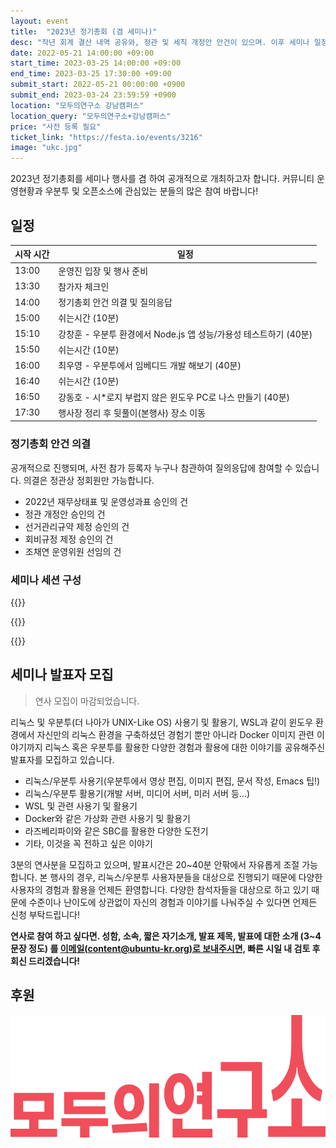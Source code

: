 ```yaml
---
layout: event
title:  "2023년 정기총회 (겸 세미나)"
desc: "작년 회계 결산 내역 공유와, 정관 및 세칙 개정안 안건이 있으며. 이후 세미나 일정이 진행됩니다."
date: 2022-05-21 14:00:00 +09:00
start_time: 2023-03-25 14:00:00 +09:00
end_time: 2023-03-25 17:30:00 +09:00
submit_start: 2022-05-21 00:00:00 +0900
submit_end: 2023-03-24 23:59:59 +0900
location: "모두의연구소 강남캠퍼스"
location_query: "모두의연구소+강남캠퍼스"
price: "사전 등록 필요"
ticket_link: "https://festa.io/events/3216"
image: "ukc.jpg"
---
```


2023년 정기총회를 세미나 행사를 겸 하여 공개적으로 개최하고자 합니다. 커뮤니티 운영현황과 우분투 및 오픈소스에 관심있는 분들의 많은 참여 바랍니다!

## 일정

| 시작 시간 | 일정 |
| --- | --- |
| 13:00 | 운영진 입장 및 행사 준비 |
| 13:30 | 참가자 체크인 |
| 14:00 | 정기총회 안건 의결 및 질의응답 |
| 15:00 | 쉬는시간 (10분) |
| 15:10 | 강창훈 - 우분투 환경에서 Node.js 앱 성능/가용성 테스트하기 (40분) |
| 15:50 | 쉬는시간 (10분) |
| 16:00 | 최우영 - 우분투에서 임베디드 개발 해보기 (40분) |
| 16:40 | 쉬는시간 (10분) |
| 16:50 | 강동호 - 시*로지 부럽지 않은 윈도우 PC로 나스 만들기 (40분) |
| 17:30 | 행사장 정리 후 뒷풀이(본행사) 장소 이동 |

### 정기총회 안건 의결

공개적으로 진행되며, 사전 참가 등록자 누구나 참관하여 질의응답에 참여할 수 있습니다. 의결은 정관상 정회원만 가능합니다.

- 2022년 재무상태표 및 운영성과표 승인의 건
- 정관 개정안 승인의 건
- 선거관리규약 제정 승인의 건
- 회비규정 제정 승인의 건
- 조채연 운영위원 선임의 건

### 세미나 세션 구성

 {{<profile
    profile="./changhoon-gang.jpg"
    heading="우분투 환경에서 Node.js 앱 성능/가용성 테스트하기" bold="강창훈"
    desc="우분투 환경에서 Artillery를 이용하여 Node.js 앱 성능과 가용성 테스트 하는 방법에 대해 이야기 해 보고자 합니다. 웹페이지, RESTful API, 웹소켓 테스트를 각각 진행하는 방법에 대해 다룰 예정입니다." >}}

 {{<profile
    profile="https://avatars.githubusercontent.com/u/15513214?s=200&v=4"
    heading="우분투에서 임베디드 개발 해보기" bold="최우영"
    desc="우분투 리눅스에서 임베디드 개발을 해보기 위한 기본 설정. 리눅스에서 임베디드 개발을 하면 생각보다 많은 것이 쉬워진다." >}}

 {{<profile
    profile="./dongho-gang.jpeg"
    heading="시*로지 부럽지 않은 윈도우 PC로 나스 만들기" bold="강동호 - 카카오스타일"
    desc="남는 윈도우 11 PC에 WSL과 Docker를 활용하여 손쉽게 서버를 추가하고 웹에서 사용할 수 있는 환경 만들기, 사실 남는 PC는 공인인증서 용도로도 쓸 수 있으니까!" >}}

## 세미나 발표자 모집

> 연사 모집이 마감되었습니다.

리눅스 및 우분투(더 나아가 UNIX-Like OS) 사용기 및 활용기, WSL과 같이 윈도우 환경에서 자신만의 리눅스 환경을 구축하셨던 경험기 뿐만 아니라 Docker 이미지 관련 이야기까지 리눅스 혹은 우분투를 활용한 다양한 경험과 활용에 대한 이야기를 공유해주신 발표자를 모집하고 있습니다.

- 리눅스/우분투 사용기(우분투에서 영상 편집, 이미지 편집, 문서 작성, Emacs 팁!)
- 리눅스/우분투 활용기(개발 서버, 미디어 서버, 미러 서버 등…)
- WSL 및 관련 사용기 및 활용기
- Docker와 같은 가상화 관련 사용기 및 활용기
- 라즈베리파이와 같은 SBC를 활용한 다양한 도전기
- 기타, 이것을 꼭 전하고 싶은 이야기

3분의 연사분을 모집하고 있으며, 발표시간은 20~40분 안팎에서 자유롭게 조절 가능합니다. 본 행사의 경우, 리눅스/우분투 사용자분들을 대상으로 진행되기 때문에 다양한 사용자의 경험과 활용을 언제든 환영합니다. 다양한 참석자들을 대상으로 하고 있기 때문에 수준이나 난이도에 상관없이 자신의 경험과 이야기를 나눠주실 수 있다면 언제든 신청 부탁드립니다!

**연사로 참여 하고 싶다면. 성함, 소속, 짧은 자기소개, 발표 제목, 발표에 대한 소개 (3~4 문장 정도) 를 [이메일(content@ubuntu-kr.org)로 보내주시면,](mailto:content@ubuntu-kr.org) 빠른 시일 내 검토 후 회신 드리겠습니다!** 


## 후원

![모두의연구소 - 장소후원](./modulabs.png)